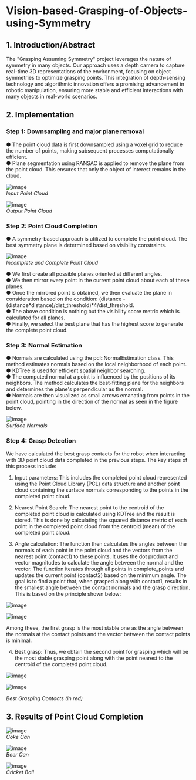 # Vision-based-Grasping-of-Objects-using-Symmetry

## 1. Introduction/Abstract
The "Grasping Assuming Symmetry" project leverages the nature of symmetry in many objects. Our approach uses a depth camera to capture real-time 3D representations of the environment, focusing on object symmetries to optimize grasping points. This integration of depth-sensing technology and algorithmic innovation offers a promising advancement in robotic manipulation, ensuring more stable and efficient interactions with many objects in real-world scenarios.

## 2. Implementation   

### Step 1: Downsampling and major plane removal
●	The point cloud data is first downsampled using a voxel grid to reduce the number of points, making subsequent processes computationally efficient.    
●	Plane segmentation using RANSAC is applied to remove the plane from the point cloud. This ensures that only the object of interest remains in the cloud.

![image](https://github.com/pradnyas5/Vision-based-Grasping-of-Objects-using-Symmetry/assets/93536494/549f6d25-ad91-4470-922c-a175b4d7ca08)    
*Input Point Cloud*

![image](https://github.com/pradnyas5/Vision-based-Grasping-of-Objects-using-Symmetry/assets/93536494/6840db1d-8f52-4443-b7ab-3f7b9a2a3406)     
*Output Point Cloud*    

### Step 2: Point Cloud Completion
●	A symmetry-based approach is utilized to complete the point cloud. The best symmetry plane is determined based on visibility constraints.    

![image](https://github.com/pradnyas5/Vision-based-Grasping-of-Objects-using-Symmetry/assets/93536494/9af92a5a-7be6-4e9d-bd3c-2454c7aa7fc2)   
*Incomplete and Complete Point Cloud*

●	We first create all possible planes oriented at different angles.    
●	We then mirror every point in the current point cloud about each of these planes.      
●	Once the mirrored point is obtained, we then evaluate the plane in consideration based on the condition: (distance - (distance*distance)/dist_threshold)*4/dist_threshold.    
●	The above condition is nothing but the visibility score metric which is calculated for all planes.   
●	Finally, we select the best plane that has the highest score to generate the complete point cloud.   

### Step 3: Normal Estimation   
●	Normals are calculated using the pcl::NormalEstimation class. This method estimates normals based on the local neighborhood of each point.   
●	KDTree is used for efficient spatial neighbor searching.   
●	The computed normal at a point is influenced by the positions of its neighbors. The method calculates the best-fitting plane for the neighbors and determines the plane's perpendicular as the normal.    
●	Normals are then visualized as small arrows emanating from points in the point cloud, pointing in the direction of the normal as seen in the figure below.   

![image](https://github.com/pradnyas5/Vision-based-Grasping-of-Objects-using-Symmetry/assets/93536494/4c9fafd8-398e-4101-ace2-36f76551fac1)    
*Surface Normals*   

### Step 4: Grasp Detection   
We have calculated the best grasp contacts for the robot when interacting with 3D point cloud data completed in the previous steps. The key steps of this process include:
1.	Input parameters: 
This includes the completed point cloud represented using the Point Cloud Library (PCL) data structure and another point cloud containing the surface normals corresponding to the points in the completed point cloud.   
2.	Nearest Point Search:
The nearest point to the centroid of the completed point cloud is calculated using KDTree and the result is stored. This is done by calculating the squared distance metric of each point in the completed point cloud from the centroid (mean) of the completed point cloud.   

3.	Angle calculation:
The function then calculates the angles between the normals of each point in the point cloud and the vectors from the nearest point (contact1) to these points. It uses the dot product and vector magnitudes to calculate the angle between the normal and the vector. The function iterates through all points in complete_points and updates the current point (contact2) based on the minimum angle. The goal is to find a point that, when grasped along with contact1, results in the smallest angle between the contact normals and the grasp direction. This is based on the principle shown below:

![image](https://github.com/pradnyas5/Vision-based-Grasping-of-Objects-using-Symmetry/assets/93536494/1894d9c2-9b58-4c35-b01b-6e9a623aab20)

![image](https://github.com/pradnyas5/Vision-based-Grasping-of-Objects-using-Symmetry/assets/93536494/d75aabe7-13cd-4632-a99f-6ec9eaa13896)   

Among these, the first grasp is the most stable one as the angle between the normals at the contact points and the vector between the contact points is minimal.   

4.	Best grasp:
Thus, we obtain the second point for grasping which will be the most stable grasping point along with the point nearest to the centroid of the completed point cloud.

![image](https://github.com/pradnyas5/Vision-based-Grasping-of-Objects-using-Symmetry/assets/93536494/34a8c508-491a-4400-b419-f54aca0f4fd7)

![image](https://github.com/pradnyas5/Vision-based-Grasping-of-Objects-using-Symmetry/assets/93536494/a54782d6-0df6-43c0-ba6e-dc56f4aade8b)

*Best Grasping Contacts (in red)*

## 3. Results of Point Cloud Completion

![image](https://github.com/pradnyas5/Vision-based-Grasping-of-Objects-using-Symmetry/assets/93536494/7bd6e168-a989-425b-aff6-49eb649bb128)    
*Coke Can*

![image](https://github.com/pradnyas5/Vision-based-Grasping-of-Objects-using-Symmetry/assets/93536494/9e14a30e-6505-4918-8196-0b557af8db20)   
*Beer Can*

![image](https://github.com/pradnyas5/Vision-based-Grasping-of-Objects-using-Symmetry/assets/93536494/ebe37122-bd1d-4021-b12a-4be79d2bd1e4)   
*Cricket Ball*










